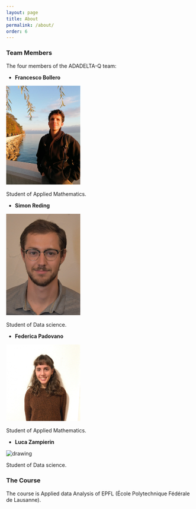 ```yaml
---
layout: page
title: About
permalink: /about/
order: 6
---
```


### Team Members
The four members of the ADADELTA-Q team:

- __Francesco Bollero__
<img src="./images/franco.jpg" alt="drawing" width="200"/>

Student of Applied Mathematics.

- __Simon Reding__
<img src="./images/simon.jpg" alt="drawing" width="200"/>

Student of Data science.

- __Federica Padovano__
<img src="./images/federica.jpg" alt="drawing" width="200"/>

Student of Applied Mathematics.

- __Luca Zampierin__
<img src="./images/luca_zampierin.jpg" alt="drawing" width="200"/>

Student of Data science.

### The Course
The course is Applied data Analysis of EPFL (École Polytechnique Fédérale de Lausanne).

